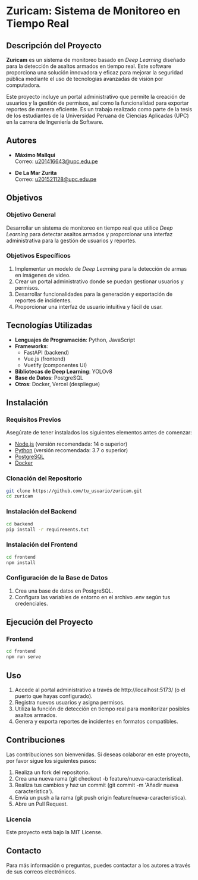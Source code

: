 # Zuricam: Sistema de Monitoreo en Tiempo Real

## Descripción del Proyecto

**Zuricam** es un sistema de monitoreo basado en *Deep Learning* diseñado para la detección de asaltos armados en tiempo real. Este software proporciona una solución innovadora y eficaz para mejorar la seguridad pública mediante el uso de tecnologías avanzadas de visión por computadora.

Este proyecto incluye un portal administrativo que permite la creación de usuarios y la gestión de permisos, así como la funcionalidad para exportar reportes de manera eficiente. Es un trabajo realizado como parte de la tesis de los estudiantes de la Universidad Peruana de Ciencias Aplicadas (UPC) en la carrera de Ingeniería de Software.

## Autores

- **Máximo Mallqui**  
  Correo: [u201416643@upc.edu.pe](mailto:u201416643@upc.edu.pe)

- **De La Mar Zurita**  
  Correo: [u201521128@upc.edu.pe](mailto:u201521128@upc.edu.pe)

## Objetivos

### Objetivo General

Desarrollar un sistema de monitoreo en tiempo real que utilice *Deep Learning* para detectar asaltos armados y proporcionar una interfaz administrativa para la gestión de usuarios y reportes.

### Objetivos Específicos

1. Implementar un modelo de *Deep Learning* para la detección de armas en imágenes de video.
2. Crear un portal administrativo donde se puedan gestionar usuarios y permisos.
3. Desarrollar funcionalidades para la generación y exportación de reportes de incidentes.
4. Proporcionar una interfaz de usuario intuitiva y fácil de usar.

## Tecnologías Utilizadas

- **Lenguajes de Programación**: Python, JavaScript
- **Frameworks**:
    - FastAPI (backend)
    - Vue.js (frontend)
    - Vuetify (componentes UI)
- **Bibliotecas de Deep Learning**: YOLOv8
- **Base de Datos**: PostgreSQL
- **Otros**: Docker, Vercel (despliegue)

## Instalación

### Requisitos Previos

Asegúrate de tener instalados los siguientes elementos antes de comenzar:

- [Node.js](https://nodejs.org/) (versión recomendada: 14 o superior)
- [Python](https://www.python.org/downloads/) (versión recomendada: 3.7 o superior)
- [PostgreSQL](https://www.postgresql.org/download/)
- [Docker](https://www.docker.com/get-started)

### Clonación del Repositorio

```bash
git clone https://github.com/tu_usuario/zuricam.git
cd zuricam
```

### Instalación del Backend

```bash
cd backend
pip install -r requirements.txt
```

### Instalación del Frontend

```bash
cd frontend
npm install
```

### Configuración de la Base de Datos
1. Crea una base de datos en PostgreSQL.
2. Configura las variables de entorno en el archivo .env según tus credenciales.

## Ejecución del Proyecto

### Frontend

```bash
cd frontend
npm run serve
```

## Uso

1. Accede al portal administrativo a través de  http://localhost:5173/ (o el puerto que hayas configurado).
2. Registra nuevos usuarios y asigna permisos.
3. Utiliza la función de detección en tiempo real para monitorizar posibles asaltos armados.
4. Genera y exporta reportes de incidentes en formatos compatibles.

## Contribuciones

Las contribuciones son bienvenidas. Si deseas colaborar en este proyecto, por favor sigue los siguientes pasos:

1. Realiza un fork del repositorio.
2. Crea una nueva rama (git checkout -b feature/nueva-caracteristica).
3. Realiza tus cambios y haz un commit (git commit -m 'Añadir nueva característica').
4. Envía un push a la rama (git push origin feature/nueva-caracteristica).
5. Abre un Pull Request.

### Licencia

Este proyecto está bajo la MIT License.

## Contacto
Para más información o preguntas, puedes contactar a los autores a través de sus correos electrónicos.

